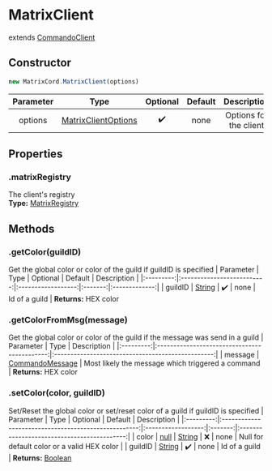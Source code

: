 # MatrixClient
extends [CommandoClient](@external_CommandoClient)

## Constructor
```js
new MatrixCord.MatrixClient(options)
```

| Parameter | Type                                                | Optional           | Default | Description            |
|:---------:|:---------------------------------------------------:|:------------------:|:-------:|:----------------------:|
| options   | [MatrixClientOptions](../types/MatrixClientOptions) | :heavy_check_mark: | none    | Options for the client |

## Properties

### .matrixRegistry <Badge text="READONLY" type="readonly"/>
The client's registry\
**Type:** [MatrixRegistry](./MatrixRegistry)

## Methods

### .getColor(guildID)
Get the global color or color of the guild if guildID is specified
| Parameter | Type                       | Optional           | Default | Description   |
|:---------:|:--------------------------:|:------------------:|:-------:|:-------------:|
| guildID   | [String](@external_string) | :heavy_check_mark: | none    | Id of a guild |
**Returns:** HEX color

### .getColorFromMsg(message)
Get the global color or color of the guild if the message was send in a guild
| Parameter | Type                                         | Description                                       |
|:---------:|:--------------------------------------------:|:-------------------------------------------------:|
| message   | [CommandoMessage](@external_CommandoMessage) | Most likely the message which triggered a command |
**Returns:** HEX color

### .setColor(color, guildID)
Set/Reset the global color or set/reset color of a guild if guildID is specified
| Parameter | Type                                                 | Optional           | Default | Description                                 |
|:---------:|:----------------------------------------------------:|:------------------:|:-------:|:-------------------------------------------:|
| color     | [null](@external_null) \| [String](@external_string) | :x:                | none    | Null for default color or a valid HEX color |
| guildID   | [String](@external_string)                           | :heavy_check_mark: | none    | Id of a guild                               |
**Returns:** [Boolean](@external_boolean)
